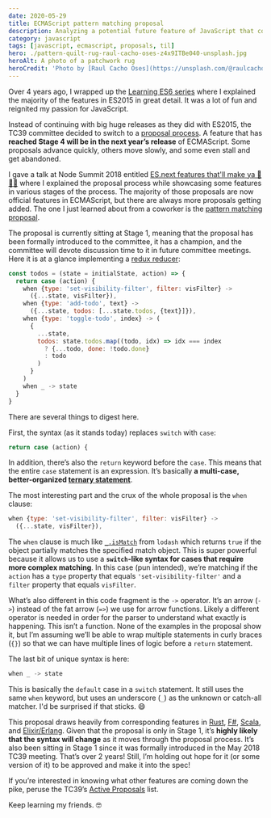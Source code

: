 ```yaml
---
date: 2020-05-29
title: ECMAScript pattern matching proposal
description: Analyzing a potential future feature of JavaScript that could make testing object contents much easier
category: javascript
tags: [javascript, ecmascript, proposals, til]
hero: ./pattern-quilt-rug-raul-cacho-oses-z4x9ITBe040-unsplash.jpg
heroAlt: A photo of a patchwork rug
heroCredit: 'Photo by [Raul Cacho Oses](https://unsplash.com/@raulcachophoto)'
---
```


Over 4 years ago, I wrapped up the [Learning ES6 series](/learning-es6-series/) where I explained the majority of the features in ES2015 in great detail. It was a lot of fun and reignited my passion for JavaScript.

Instead of continuing with big huge releases as they did with ES2015, the TC39 committee decided to switch to a [proposal process](https://tc39.es/process-document/). A feature that has **reached Stage 4 will be in the next year’s release** of ECMAScript. Some proposals advance quickly, others move slowly, and some even stall and get abandoned.

I gave a talk at Node Summit 2018 entitled [ES.next features that'll make ya 💃🕺🏾](https://www.youtube.com/watch?v=9yK4t2CuIHQ) where I explained the proposal process while showcasing some features in various stages of the process. The majority of those proposals are now official features in ECMAScript, but there are always more proposals getting added. The one I just learned about from a coworker is the [pattern matching proposal](https://github.com/tc39/proposal-pattern-matching).

The proposal is currently sitting at Stage 1, meaning that the proposal has been formally introduced to the committee, it has a champion, and the committee will devote discussion time to it in future committee meetings. Here it is at a glance implementing a [redux reducer](https://redux.js.org/basics/reducers):

```js
const todos = (state = initialState, action) => {
  return case (action) {
    when {type: 'set-visibility-filter', filter: visFilter} ->
      ({...state, visFilter}),
    when {type: 'add-todo', text} ->
      ({...state, todos: [...state.todos, {text}]}),
    when {type: 'toggle-todo', index} -> (
      {
        ...state,
        todos: state.todos.map((todo, idx) => idx === index
          ? {...todo, done: !todo.done}
          : todo
        )
      }
    )
    when _ -> state
  }
}
```

There are several things to digest here.

First, the syntax (as it stands today) replaces `switch` with `case`:

```js
return case (action) {
```

In addition, there’s also the `return` keyword before the `case`. This means that the entire `case` statement is an expression. It’s basically **a multi-case, better-organized [ternary statement](https://developer.mozilla.org/en-US/docs/Web/JavaScript/Reference/Operators/Conditional_Operator)**.

The most interesting part and the crux of the whole proposal is the `when` clause:

```js
when {type: 'set-visibility-filter', filter: visFilter} ->
  ({...state, visFilter}),
```

The `when` clause is much like [`_.isMatch`](https://lodash.com/docs/4.17.15#isMatch) from `lodash` which returns `true` if the object partially matches the specified match object. This is super powerful because it allows us to use a **`switch`-like syntax for cases that require more complex matching**. In this case (pun intended), we’re matching if the `action` has a `type` property that equals `'set-visibility-filter'` and a `filter` property that equals `visFilter`.

What’s also different in this code fragment is the `->` operator. It’s an arrow (`->`) instead of the fat arrow (`=>`) we use for arrow functions. Likely a different operator is needed in order for the parser to understand what exactly is happening. This isn’t a function. None of the examples in the proposal show it, but I’m assuming we’ll be able to wrap multiple statements in curly braces (`{}`) so that we can have multiple lines of logic before a `return` statement.

The last bit of unique syntax is here:

```js
when _ -> state
```

This is basically the `default` case in a `switch` statement. It still uses the same `when` keyword, but uses an underscore (`_`) as the unknown or catch-all matcher. I'd be surprised if that sticks. 😄

This proposal draws heavily from corresponding features in [Rust](https://doc.rust-lang.org/1.6.0/book/patterns.html), [F#](https://docs.microsoft.com/en-us/dotnet/fsharp/language-reference/pattern-matching), [Scala](http://www.scala-lang.org/files/archive/spec/2.11/08-pattern-matching.html), and [Elixir/Erlang](https://elixir-lang.org/getting-started/pattern-matching.html). Given that the proposal is only in Stage 1, it’s **highly likely that the syntax will change** as it moves through the proposal process. It’s also been sitting in Stage 1 since it was formally introduced in the May 2018 TC39 meeting. That’s over 2 years! Still, I’m holding out hope for it (or some version of it) to be approved and make it into the spec!

If you’re interested in knowing what other features are coming down the pike, peruse the TC39’s [Active Proposals](https://github.com/tc39/proposals) list.

Keep learning my friends. 🤓
